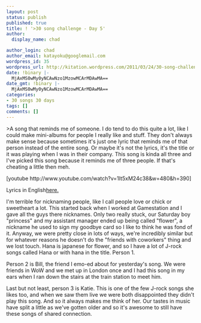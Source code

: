 ```yaml
---
layout: post
status: publish
published: true
title: ! '>30 song challenge - Day 5'
author:
  display_name: chad

author_login: chad
author_email: katayoku@googlemail.com
wordpress_id: 35
wordpress_url: http://kitation.wordpress.com/2011/03/24/30-song-challenge-day-5
date: !binary |-
  MjAxMS0wMy0yNCAwNzo1MzowMCArMDAwMA==
date_gmt: !binary |-
  MjAxMS0wMy0yNCAwNzo1MzowMCArMDAwMA==
categories:
- 30 songs 30 days
tags: []
comments: []
---
```

<p>&gt;A song that reminds me of someone. I do tend to do this quite a lot, like I could make mini-albums for people I really like and stuff. They don't always make sense because sometimes it's just one lyric that reminds me of that person instead of the entire song. Or maybe it's not the lyrics, it's the title or it was playing when I was in their company. This song is kinda all three and I've picked this song because it reminds me of three people. If that's cheating a little then meh.</p>
<p>[youtube http://www.youtube.com/watch?v=1It5xM24c38&amp;w=480&amp;h=390]</p>
<p>Lyrics in English<a href="http://www.lyricsmania.com/kogoeru_yoru_ni_saita_hana_english_traslation_lyrics_despairsray.html">here.</a></p>
<p>I'm terrible for nicknaming people, like I call people love or chick or sweetheart a lot. This started back when I worked at Gamestation and I gave all the guys there nicknames. Only two really stuck, our Saturday boy "princess" and my assistant manager ended up being called "flower", a nickname he used to sign my goodbye card so I like to think he was fond of it. Anyway, we were pretty close in lots of ways, we're incredibly similar but for whatever reasons he doesn't do the "friends with coworkers" thing and we lost touch. Hana is japanese for flower, and so I have a lot of J-rock songs called Hana or with hana in the title. Person 1.</p>
<p>Person 2 is Bill, the friend I emo-ed about for yesterday's song. We were friends in WoW and we met up in London once and I had this song in my ears when I ran down the stairs at the train station to meet him. </p>
<p>Last but not least, person 3 is Katie. This is one of the few J-rock songs she likes too, and when we saw them live we were both disappointed they didn't play this song. And so it always makes me think of her. Our tastes in music have split a little as we've gotten older and so it's awesome to still have these songs of shared connection.</p>

